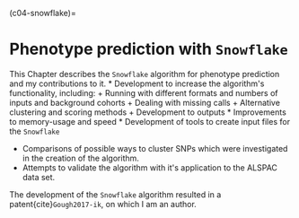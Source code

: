 (c04-snowflake)=
# Phenotype prediction with `Snowflake`

This Chapter describes the `Snowflake` algorithm for phenotype prediction and my contributions to it.
    * Development to increase the algorithm's functionality, including:
        + Running with different formats and numbers of inputs and background cohorts
        + Dealing with missing calls 
        + Alternative clustering and scoring methods
        + Development to outputs
    * Improvements to memory-usage and speed
    * Development of tools to create input files for the `Snowflake`
 - Comparisons of possible ways to cluster SNPs which were investigated in the creation of the algorithm.
 - Attempts to validate the algorithm with it's application to the ALSPAC data set.

The development of the  `Snowflake` algorithm resulted in a patent{cite}`Gough2017-ik`, on which I am an author.

[//]: # (TODO: Cite ALSPAC here)
[//]: # (TODO: Put in other datasets if I mention them)
[//]: # (TODO: Cross-reference to the sections of the Chapter)